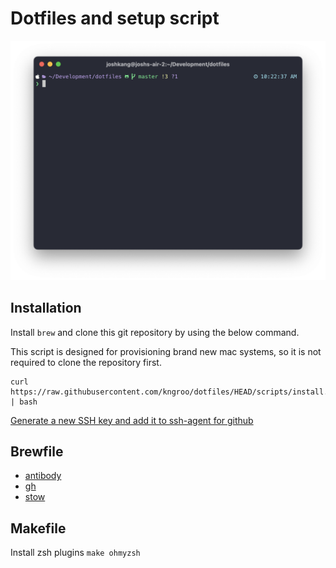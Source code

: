 # Dotfiles and setup script

![alt text](image.png)

## Installation

Install `brew` and clone this git repository by using the below command.

This script is designed for provisioning brand new mac systems, so it is not required to clone the repository first.

```shell
curl https://raw.githubusercontent.com/kngroo/dotfiles/HEAD/scripts/install.sh | bash
```

[Generate a new SSH key and add it to ssh-agent for github](https://docs.github.com/en/authentication/connecting-to-github-with-ssh/generating-a-new-ssh-key-and-adding-it-to-the-ssh-agent)

## Brewfile

- [antibody](https://getantibody.github.io/)
- [gh](https://cli.github.com/)
- [stow](https://www.gnu.org/software/stow/)

## Makefile

Install zsh plugins
`make ohmyzsh`

